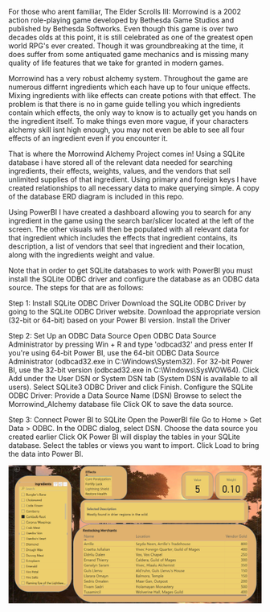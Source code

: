 For those who arent familiar, The Elder Scrolls III: Morrowind is a 2002 action role-playing game developed by Bethesda Game Studios and published by Bethesda Softworks. Even though this game is over two decades olds at this point, it is still celebrated as one of the greatest open world RPG's ever created. Though it was groundbreaking at the time, it does suffer from some antiquated game mechanics and is missing many quality of life features that we take for granted in modern games.

Morrowind has a very robust alchemy system. Throughout the game are numerous differnt ingredients which each have up to four unique effects. Mixing ingredients with like effects can create potions with that effect. The problem is that there is no in game guide telling you which ingredients contain which effects, the only way to know is to actually get you hands on the ingredient itself. To make things even more vague, if your characters alchemy skill isnt high enough, you may not even be able to see all four effects of an ingredient even if you encounter it.

That is where the Morrowind Alchemy Project comes in! Using a SQLite database i have stored all of the relevant data needed for searching ingredients, their effects, weights, values, and the vendors that sell unlimited supplies of that ingredient. Using primary and foreign keys I have created relationships to all necessary data to make querying simple. A copy of the database ERD diagram is included in this repo.

Using PowerBI I have created a dashboard allowing you to search for any ingredient in the game using the search bar/slicer located at the left of the screen. The other visuals will then be populated with all relevant data for that ingredient which includes the effects that ingredient contains, its description, a list of vendors that seel that ingredient and their location, along with the ingredients weight and value.

Note that in order to get SQLite databases to work with PowerBI you must install the SQLite ODBC driver and configure the database as an ODBC data source. The steps for that are as follows:

Step 1: Install SQLite ODBC Driver
Download the SQLite ODBC Driver by going to the SQLite ODBC Driver website.
Download the appropriate version (32-bit or 64-bit) based on your Power BI version.
Install the Driver

Step 2: Set Up an ODBC Data Source
Open ODBC Data Source Administrator by pressing Win + R and type 'odbcad32' and press enter
If you're using 64-bit Power BI, use the 64-bit ODBC Data Source Administrator (odbcad32.exe in C:\Windows\System32).
For 32-bit Power BI, use the 32-bit version (odbcad32.exe in C:\Windows\SysWOW64).
Click Add under the User DSN or System DSN tab (System DSN is available to all users).
Select SQLite3 ODBC Driver and click Finish.
Configure the SQLite ODBC Driver:
Provide a Data Source Name (DSN) 
Browse to select the Morrowind_Alchemy database file
Click OK to save the data source.

Step 3: Connect Power BI to SQLite
Open the PowerBI file
Go to Home > Get Data > ODBC.
In the ODBC dialog, select DSN.
Choose the data source you created earlier
Click OK
Power BI will display the tables in your SQLite database.
Select the tables or views you want to import.
Click Load to bring the data into Power BI.

![PowerBI Screenshot](PowerBIScreenshot.png)